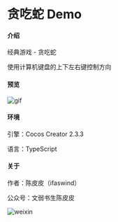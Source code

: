 # 贪吃蛇 Demo

#### 介绍

经典游戏 - 贪吃蛇

使用计算机键盘的上下左右键控制方向

#### 预览

![gif](https://gitee.com/ifaswind/image-storage/raw/master/snake/10.1-Preview.gif)

#### 环境

引擎：Cocos Creator 2.3.3

语言：TypeScript

#### 关于

作者：陈皮皮（ifaswind）

公众号：文弱书生陈皮皮

![weixin](https://gitee.com/ifaswind/image-storage/raw/master/weixin/qrcode.png)
